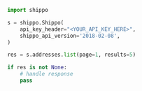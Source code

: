 <!-- Start SDK Example Usage [usage] -->
```python
import shippo

s = shippo.Shippo(
    api_key_header="<YOUR_API_KEY_HERE>",
    shippo_api_version='2018-02-08',
)

res = s.addresses.list(page=1, results=5)

if res is not None:
    # handle response
    pass

```
<!-- End SDK Example Usage [usage] -->